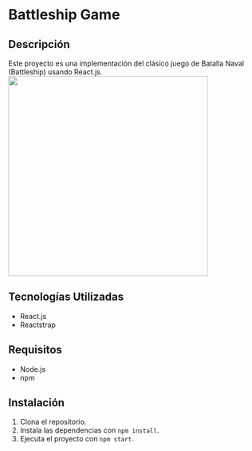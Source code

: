 # Battleship Game

## Descripción
Este proyecto es una implementación del clásico juego de Batalla Naval (Battleship) usando React.js.
 <img src="https://res.cloudinary.com/dfpfb6yon/image/upload/v1693342261/abw9y7lhexvlojc3rt83.jpg" width="400"/>
## Tecnologías Utilizadas
- React.js
- Reactstrap

## Requisitos
- Node.js
- npm

## Instalación
1. Clona el repositorio.
2. Instala las dependencias con `npm install`.
3. Ejecuta el proyecto con `npm start`.
